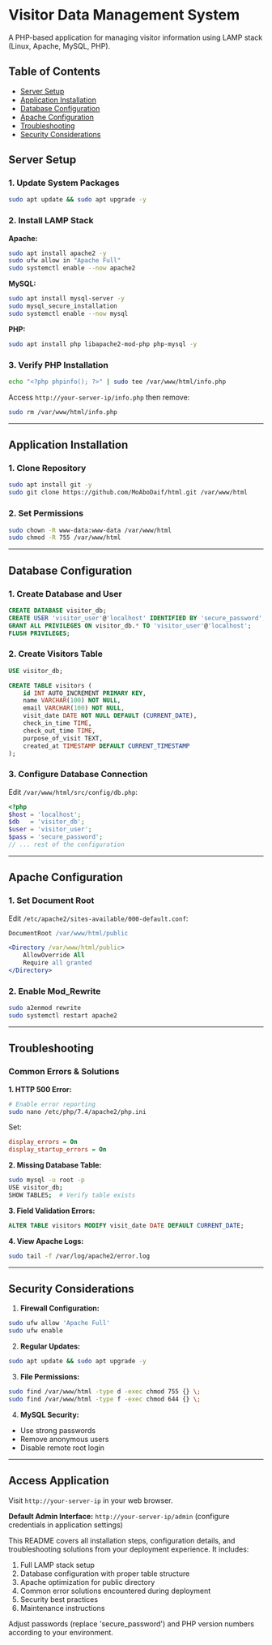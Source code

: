 
# Visitor Data Management System

A PHP-based application for managing visitor information using LAMP stack (Linux, Apache, MySQL, PHP).

## Table of Contents
- [Server Setup](#server-setup)
- [Application Installation](#application-installation)
- [Database Configuration](#database-configuration)
- [Apache Configuration](#apache-configuration)
- [Troubleshooting](#troubleshooting)
- [Security Considerations](#security-considerations)


## Server Setup

### 1. Update System Packages
```bash
sudo apt update && sudo apt upgrade -y
```

### 2. Install LAMP Stack
**Apache:**
```bash
sudo apt install apache2 -y
sudo ufw allow in "Apache Full"
sudo systemctl enable --now apache2
```

**MySQL:**
```bash
sudo apt install mysql-server -y
sudo mysql_secure_installation
sudo systemctl enable --now mysql
```

**PHP:**
```bash
sudo apt install php libapache2-mod-php php-mysql -y
```

### 3. Verify PHP Installation
```bash
echo "<?php phpinfo(); ?>" | sudo tee /var/www/html/info.php
```
Access `http://your-server-ip/info.php` then remove:
```bash
sudo rm /var/www/html/info.php
```

---

## Application Installation

### 1. Clone Repository
```bash
sudo apt install git -y
sudo git clone https://github.com/MoAboDaif/html.git /var/www/html
```

### 2. Set Permissions
```bash
sudo chown -R www-data:www-data /var/www/html
sudo chmod -R 755 /var/www/html
```

---

## Database Configuration

### 1. Create Database and User
```sql
CREATE DATABASE visitor_db;
CREATE USER 'visitor_user'@'localhost' IDENTIFIED BY 'secure_password';
GRANT ALL PRIVILEGES ON visitor_db.* TO 'visitor_user'@'localhost';
FLUSH PRIVILEGES;
```

### 2. Create Visitors Table
```sql
USE visitor_db;

CREATE TABLE visitors (
    id INT AUTO_INCREMENT PRIMARY KEY,
    name VARCHAR(100) NOT NULL,
    email VARCHAR(100) NOT NULL,
    visit_date DATE NOT NULL DEFAULT (CURRENT_DATE),
    check_in_time TIME,
    check_out_time TIME,
    purpose_of_visit TEXT,
    created_at TIMESTAMP DEFAULT CURRENT_TIMESTAMP
);
```

### 3. Configure Database Connection
Edit `/var/www/html/src/config/db.php`:
```php
<?php
$host = 'localhost';
$db   = 'visitor_db';
$user = 'visitor_user';
$pass = 'secure_password';
// ... rest of the configuration
```

---

## Apache Configuration

### 1. Set Document Root
Edit `/etc/apache2/sites-available/000-default.conf`:
```apache
DocumentRoot /var/www/html/public

<Directory /var/www/html/public>
    AllowOverride All
    Require all granted
</Directory>
```

### 2. Enable Mod_Rewrite
```bash
sudo a2enmod rewrite
sudo systemctl restart apache2
```

---

## Troubleshooting

### Common Errors & Solutions

**1. HTTP 500 Error:**
```bash
# Enable error reporting
sudo nano /etc/php/7.4/apache2/php.ini
```
Set:
```ini
display_errors = On
display_startup_errors = On
```

**2. Missing Database Table:**
```bash
sudo mysql -u root -p
USE visitor_db;
SHOW TABLES;  # Verify table exists
```

**3. Field Validation Errors:**
```sql
ALTER TABLE visitors MODIFY visit_date DATE DEFAULT CURRENT_DATE;
```

**4. View Apache Logs:**
```bash
sudo tail -f /var/log/apache2/error.log
```

---

## Security Considerations

1. **Firewall Configuration:**
```bash
sudo ufw allow 'Apache Full'
sudo ufw enable
```

2. **Regular Updates:**
```bash
sudo apt update && sudo apt upgrade -y
```

3. **File Permissions:**
```bash
sudo find /var/www/html -type d -exec chmod 755 {} \;
sudo find /var/www/html -type f -exec chmod 644 {} \;
```

4. **MySQL Security:**
- Use strong passwords
- Remove anonymous users
- Disable remote root login

---

## Access Application
Visit `http://your-server-ip` in your web browser.

**Default Admin Interface:**
`http://your-server-ip/admin` (configure credentials in application settings)

This README covers all installation steps, configuration details, and troubleshooting solutions from your deployment experience. It includes:
1. Full LAMP stack setup
2. Database configuration with proper table structure
3. Apache optimization for public directory
4. Common error solutions encountered during deployment
5. Security best practices
6. Maintenance instructions

Adjust passwords (replace 'secure_password') and PHP version numbers according to your environment.
